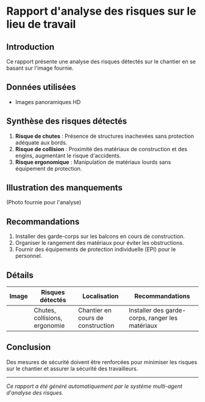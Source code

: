 # Rapport d'analyse des risques sur le lieu de travail
## Introduction
Ce rapport présente une analyse des risques détectés sur le chantier en se basant sur l'image fournie.

## Données utilisées
- Images panoramiques HD

## Synthèse des risques détectés
1. **Risque de chutes** : Présence de structures inachevées sans protection adéquate aux bords.
2. **Risque de collision** : Proximité des matériaux de construction et des engins, augmentant le risque d'accidents.
3. **Risque ergonomique** : Manipulation de matériaux lourds sans équipement de protection.

## Illustration des manquements
(Photo fournie pour l'analyse)

## Recommandations
1. Installer des garde-corps sur les balcons en cours de construction.
2. Organiser le rangement des matériaux pour éviter les obstructions.
3. Fournir des équipements de protection individuelle (EPI) pour le personnel.

## Détails
| Image | Risques détectés          | Localisation                | Recommandations                            |
|-------|---------------------------|-----------------------------|--------------------------------------------|
|       | Chutes, collisions, ergonomie | Chantier en cours de construction | Installer des garde-corps, ranger les matériaux |

## Conclusion
Des mesures de sécurité doivent être renforcées pour minimiser les risques sur le chantier et assurer la sécurité des travailleurs.

---
*Ce rapport a été généré automatiquement par le système multi-agent d'analyse des risques.*